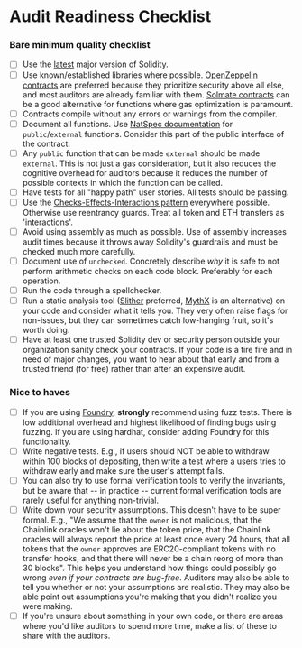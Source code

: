 # Audit Readiness Checklist

### Bare minimum quality checklist

- [ ]  Use the [latest](https://docs.soliditylang.org/en/latest/) major version of Solidity.
- [ ]  Use known/established libraries where possible. [OpenZeppelin contracts](https://github.com/OpenZeppelin/openzeppelin-contracts/) are preferred because they prioritize security above all else, and most auditors are already familiar with them. [Solmate contracts](https://github.com/Rari-Capital/solmate) can be a good alternative for functions where gas optimization is paramount.
- [ ]  Contracts compile without any errors or warnings from the compiler.
- [ ]  Document all functions. Use [NatSpec documentation](https://docs.soliditylang.org/en/develop/natspec-format.html) for `public`/`external` functions. Consider this part of the public interface of the contract.
- [ ]  Any `public` function that can be made `external` should be made `external`. This is not just a gas consideration, but it also reduces the cognitive overhead for auditors because it reduces the number of possible contexts in which the function can be called.
- [ ]  Have tests for all "happy path" user stories. All tests should be passing.
- [ ]  Use the [Checks-Effects-Interactions pattern](https://docs.soliditylang.org/en/v0.8.13/security-considerations.html#use-the-checks-effects-interactions-pattern) everywhere possible. Otherwise use reentrancy guards. Treat all token and ETH transfers as 'interactions'.
- [ ]  Avoid using assembly as much as possible. Use of assembly increases audit times because it throws away Solidity's guardrails and must be checked much more carefully.
- [ ]  Document use of `unchecked`. Concretely describe *why* it is safe to not perform arithmetic checks on each code block. Preferably for each operation.
- [ ]  Run the code through a spellchecker.
- [ ]  Run a static analysis tool ([Slither](https://github.com/crytic/slither) preferred, [MythX](https://mythx.io/) is an alternative) on your code and consider what it tells you. They very often raise flags for non-issues, but they can sometimes catch low-hanging fruit, so it's worth doing.
- [ ]  Have at least one trusted Solidity dev or security person outside your organization sanity check your contracts. If your code is a tire fire and in need of major changes, you want to hear about that early and from a trusted friend (for free) rather than after an expensive audit.

### Nice to haves

- [ ]  If you are using [Foundry](https://github.com/foundry-rs/foundry), **strongly** recommend using fuzz tests. There is low additional overhead and highest likelihood of finding bugs using fuzzing. If you are using hardhat, consider adding Foundry for this functionality.
- [ ]  Write negative tests. E.g., if users should NOT be able to withdraw within 100 blocks of depositing, then write a test where a users tries to withdraw early and make sure the user's attempt fails.
- [ ]  You can also try to use formal verification tools to verify the invariants, but be aware that -- in practice -- current formal verification tools are rarely useful for anything non-trivial.
- [ ]  Write down your security assumptions. This doesn't have to be super formal. E.g., "We assume that the `owner` is not malicious, that the Chainlink oracles won't lie about the token price, that the Chainlink oracles will always report the price at least once every 24 hours, that all tokens that the `owner` approves are ERC20-compliant tokens with no transfer hooks, and that there will never be a chain reorg of more than 30 blocks". This helps you understand how things could possibly go wrong *even if your contracts are bug-free*. Auditors may also be able to tell you whether or not your assumptions are realistic. They may also be able point out assumptions you're making that you didn't realize you were making.
- [ ]  If you're unsure about something in your own code, or there are areas where you'd like auditors to spend more time, make a list of these to share with the auditors.
